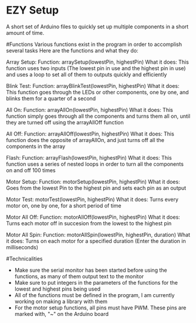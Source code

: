 # EZY Setup  
A short set of Arduino files to quickly set up multiple components in a short amount of time.

#Functions
Various functions exist in the program in order to accomplish several tasks
Here are the functions and what they do:

Array Setup:
Function: arraySetup(lowestPin, highestPin)
What it does: This function uses two inputs (The lowest pin in use and the highest pin in use) and uses a loop to set all of them to outputs quickly and efficiently
  
Blink Test:
Function: arrayBlinkTest(lowestPin, highestPin)
What it does: This function goes through the LEDs or other components, one by one, and blinks them for a quarter of a second
  
All On:
Function: arrayAllOn(lowestPin, highestPin)
What it does: This function simply goes through all the components and turns them all on, until they are turned off using the arrayAllOff function 
  
All Off:
Function: arrayAllOff(lowestPin, highestPin)
What it does: This function does the opposite of arrayAllOn, and just turns off all the components in the array
  
Flash:
Function: arrayFlash(lowestPin, highestPin)
What it does: This function uses a series of nested loops in order to turn all the components on and off 100 times

Motor Setup:
Function: motorSetup(lowestPin, highestPin)
What it does: Goes from the lowest Pin to the highest pin and sets each pin as an output

Motor Test:
motorTest(lowestPin, highestPin)
What it does: Turns every motor on, one by one, for a short period of time

Motor All Off:
Function: motorAllOff(lowestPin, highestPin)
What it does: Turns each motor off in succesion from the lowest to the highest pin 

Motor All Spin:
Function: motorAllSpin(lowestPin, highestPin, duration)
What it does: Turns on each motor for a specified duration (Enter the duration in milliseconds)

#Technicalities 
- Make sure the serial monitor has been started before using the functions, as many of them output text to the monitor
- Make sure to put integers in the parameters of the functions for the lowest and highest pins being used
- All of the functions must be defined in the program, I am currently working on making a library with them 
- For the motor setup functions, all pins must have PWM. These pins are marked with, "~" on the Arduino board
